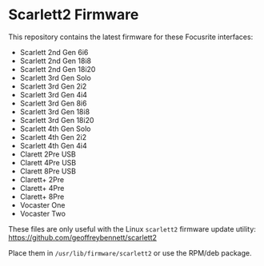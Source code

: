 # Scarlett2 Firmware

This repository contains the latest firmware for these Focusrite
interfaces:

- Scarlett 2nd Gen 6i6
- Scarlett 2nd Gen 18i8
- Scarlett 2nd Gen 18i20
- Scarlett 3rd Gen Solo
- Scarlett 3rd Gen 2i2
- Scarlett 3rd Gen 4i4
- Scarlett 3rd Gen 8i6
- Scarlett 3rd Gen 18i8
- Scarlett 3rd Gen 18i20
- Scarlett 4th Gen Solo
- Scarlett 4th Gen 2i2
- Scarlett 4th Gen 4i4
- Clarett 2Pre USB
- Clarett 4Pre USB
- Clarett 8Pre USB
- Clarett+ 2Pre
- Clarett+ 4Pre
- Clarett+ 8Pre
- Vocaster One
- Vocaster Two

These files are only useful with the Linux `scarlett2` firmware update
utility: https://github.com/geoffreybennett/scarlett2

Place them in `/usr/lib/firmware/scarlett2` or use the RPM/deb
package.

